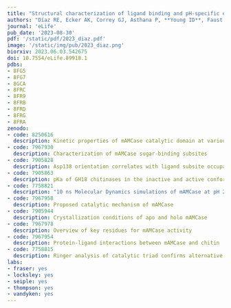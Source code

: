 ```yaml
---
title: "Structural characterization of ligand binding and pH-specific enzymatic activity of mouse Acidic Mammalian Chitinase"
authors: "Díaz RE, Ecker AK, Correy GJ, Asthana P, **Young ID**, Faust B, Thompson MC, Seiple IB, Van Dyken SJ, Locksley RM, Fraser JS." # use &#42; for co-first
journal: 'eLife'
pub_date: '2023-08-30'
pdf: '/static/pdf/2023_diaz.pdf'
image: '/static/img/pub/2023_diaz.png'
biorxiv: 2023.06.03.542675
doi: 10.7554/eLife.89918.1
pdbs:
- 8FG5
- 8FG7
- 8GCA
- 8FRC
- 8FR9
- 8FRB
- 8FRD
- 8FRG
- 8FRA
zenodo:
- code: 8250616
  description: Kinetic properties of mAMCase catalytic domain at various pH
- code: 7967930
  description: Characterization of mAMCase sugar-binding subsites
- code: 7905828
  description: Asp138 orientation correlates with ligand subsite occupancy
- code: 7905863
  description: pKa of GH18 chitinases in the inactive and active conformation
- code: 7758821
  description: "10 ns Molecular Dynamics simulations of mAMCase at pH 2.0 and 6.5 in complex with GlcNAc6"
- code: 7967958
  description: Proposed catalytic mechanism of mAMCase
- code: 7905944
  description: Crystallization conditions of apo and holo mAMCase
- code: 7967978
  description: Overview of key residues for mAMCase activity
- code: 7967954
  description: Protein-ligand interactions between mAMCase and chitin
- code: 7758815
  description: Ringer analysis of catalytic triad confirms alternative Asp138 conformations
labs:
- fraser: yes
- locksley: yes
- seiple: yes
- thompson: yes
- vandyken: yes
---
```

